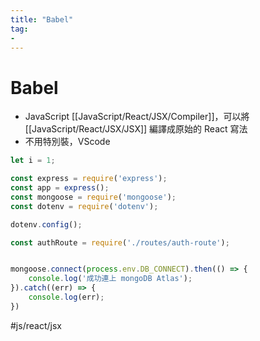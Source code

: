 ```yaml
---
title: "Babel"
tag: 
- 
---
```

# Babel
- JavaScript [[JavaScript/React/JSX/Compiler]]，可以將 [[JavaScript/React/JSX/JSX]] 編譯成原始的 React 寫法
- 不用特別裝，VScode



```js
let i = 1;
```


```js
const express = require('express');
const app = express();
const mongoose = require('mongoose');
const dotenv = require('dotenv');

dotenv.config();

const authRoute = require('./routes/auth-route');


mongoose.connect(process.env.DB_CONNECT).then(() => {
	console.log('成功連上 mongoDB Atlas');
}).catch((err) => {
	console.log(err);
})


```

#js/react/jsx 